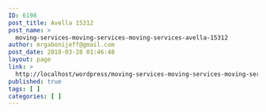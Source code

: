 ```yaml
---
ID: 6198
post_title: Avella 15312
post_name: >
  moving-services-moving-services-moving-services-avella-15312
author: mrgabonijeff@gmail.com
post_date: 2018-03-28 01:46:48
layout: page
link: >
  http://localhost/wordpress/moving-services-moving-services-moving-services-avella-15312/
published: true
tags: [ ]
categories: [ ]
---
```


